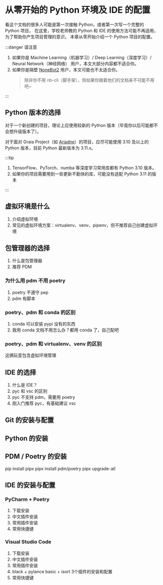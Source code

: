 # 从零开始的 Python 环境及 IDE 的配置

看这个文档的很多人可能是第一次接触 Python，或者第一次写一个完整的 Python 项目，
在这里，学校老师教的 Python 和 IDE 的使用方法可能不再适用，为了帮助你产生项目管理的意识，
本章从零开始介绍一个 Python 项目的配置。

:::danger 请注意

1. 如果你是 Machine Learning（机器学习）/ Deep Learning（深度学习）/ Neural Network（神经网络）
   用户，本文大部分内容都不适合你。
2. 如果你是隔壁 [NoneBot2](https://nb2.baka.icu/) 用户，本文可能也不太适合你。
   > 除非你不用 nb-cli（脚手架），但如果你跟着他们的文档来不可能不用吧~

:::

## Python 版本的选择

对于一个新创建的项目，理论上应使用较新的 Python 版本（毕竟你以后可能都不会想升级版本了）。

对于面对 Graia Project（如 [Ariadne](https://github.com/GraiaProject/Ariadne)）的项目，应尽可能使用
3.10 及以上的 Python 版本，目前 Python 最新版本为 3.11.x。

:::tip

1. TensorFlow、PyTorch、numba 等深度学习常用库都有 Python 3.10 版本。
2. 如果你的项目需要用到一些更新不勤快的库，可能没有适配 Python 3.11 的版本

:::

## 虚拟环境是什么

1. 介绍虚拟环境
2. 常见的虚拟环境方案：virtualenv、venv、pipenv，但不推荐自己创建虚拟环境

## 包管理器的选择

1. 什么是包管理器
2. 推荐 PDM

### 为什么用 pdm 不用 poetry

1. poetry 不遵守 pep
2. pdm 有脚本

### poetry、pdm 和 conda 的区别

1. conda 可以安装 pypi 没有的东西
2. 我用 conda 文档不用怎么办？都用 conda 了，自己配吧

### poetry、pdm 和 virtualenv、venv 的区别

这俩玩意包含虚拟环境管理

## IDE 的选择

1. 什么是 IDE？
2. pyc 和 vsc 的区别
3. pyc 不支持 pdm，需要用 poetry
4. 刚入门推荐 pyc，有基础建议 vsc

## Git 的安装与配置

## Python 的安装

## PDM / Poetry 的安装

pip install pipx
pipx install pdm/poetry
pipx upgrade-all

## IDE 的安装与配置

### PyCharm + Poetry

1. 下载安装
2. 中文插件安装
3. 常用插件安装
4. 常用快捷键

### Visual Studio Code

1. 下载安装
2. 中文插件安装
3. 常用插件安装
4. black + pylance basic + isort 3个插件的安装和配置
5. 常用快捷键
